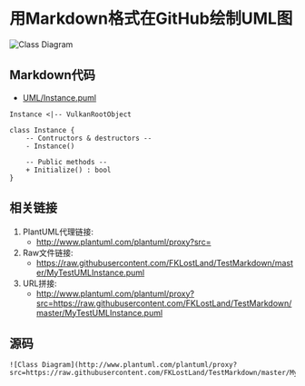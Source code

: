 用Markdown格式在GitHub绘制UML图
====

[comment]: # ( 来源参考: https://stackoverflow.com/a/32771815/1474291 )

![Class Diagram](http://www.plantuml.com/plantuml/proxy?src=https://raw.githubusercontent.com/FKLostLand/TestMarkdown/master/MyTestUMLInstance.puml)

Markdown代码
----

* [UML/Instance.puml][1]

[1]: https://raw.githubusercontent.com/FKLostLand/TestMarkdown/master/MyTestUMLInstance.puml

```
Instance <|-- VulkanRootObject

class Instance {
    -- Contructors & destructors --
    - Instance()
    
    -- Public methods --
    + Initialize() : bool
}
```

相关链接
----

1. PlantUML代理链接:
    * http://www.plantuml.com/plantuml/proxy?src=
2. Raw文件链接:
    * https://raw.githubusercontent.com/FKLostLand/TestMarkdown/master/MyTestUMLInstance.puml
3. URL拼接:
    * http://www.plantuml.com/plantuml/proxy?src=https://raw.githubusercontent.com/FKLostLand/TestMarkdown/master/MyTestUMLInstance.puml

源码
----

```
![Class Diagram](http://www.plantuml.com/plantuml/proxy?src=https://raw.githubusercontent.com/FKLostLand/TestMarkdown/master/MyTestUMLInstance.puml)
```
 
